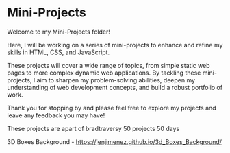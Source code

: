 # Mini-Projects

Welcome to my Mini-Projects folder! 

Here, I will be working on a series of mini-projects to enhance and refine my skills in HTML, CSS, and JavaScript. 

These projects will cover a wide range of topics, from simple static web pages to more complex dynamic web applications. By tackling these mini-projects, I aim to sharpen my problem-solving abilities, deepen my understanding of web development concepts, and build a robust portfolio of work. 

Thank you for stopping by and please feel free to explore my projects and leave any feedback you may have!

These projects are apart of bradtraversy 50 projects 50 days

3D Boxes Background - https://jenjimenez.github.io/3d_Boxes_Background/
